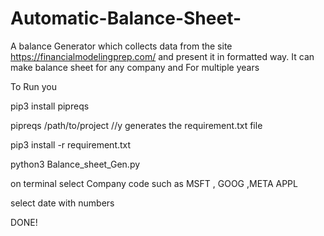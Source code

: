 # Automatic-Balance-Sheet-
A balance Generator which collects data from the site https://financialmodelingprep.com/    and present it  in formatted way.     It can make balance sheet for any company and For multiple years



To Run you     

pip3 install pipreqs                     

pipreqs /path/to/project                 //y generates the requirement.txt file


pip3 install -r requirement.txt




python3 Balance_sheet_Gen.py   





on terminal select Company code such as  MSFT , GOOG ,META APPL


select date with numbers 

DONE!



